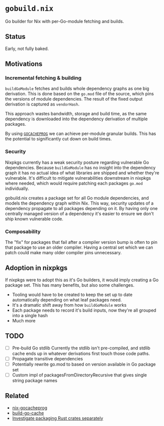 # `gobuild.nix`

Go builder for Nix with per-Go-module fetching and builds.

## Status

Early, not fully baked.

## Motivations

### Incremental fetching & building

`buildGoModule` fetches and builds whole dependency graphs as one big derivation. This is done based on the `go.mod` file
of the source, which pins the versions of module dependencies. The result of the fixed output derivation is captured as
`vendorHash`.

This approach wastes bandwidth, storage and build time, as the same dependency is downloaded into the dependency derivation
of multiple packages.

By using [`GOCACHEPROG`](https://github.com/golang/go/issues/59719) we can achieve per-module granular builds.
This has the potential to significantly cut down on build times.

### Security

Nixpkgs currently has a weak security posture regarding vulnerable Go dependencies.
Because `buildGoModule` has no insight into the dependency graph it has no actual idea of what libraries are shipped and whether they're vulnerable.
It's difficult to mitigate vulnerabilities downstream in nixpkgs where needed, which would
require patching each packages `go.mod` individually.

gobuild.nix creates a package set for all Go module dependencies, and models the dependency graph within Nix.
This way, security updates of a dependency propagate to all packages depending on it.
By having only one centrally managed version of a dependency it's easier to ensure we don't ship known vulnerable code.

### Composability

The "fix" for packages that fail after a compiler version bump is often to pin that package to use an older compiler.
Having a central set which we can patch could make many older compiler pins unnecessary.

## Adoption in nixpkgs

If nixpkgs were to adopt this as it's Go builders, it would imply creating a Go package set.
This has many benefits, but also some challenges.

  - Tooling would have to be created to keep the set up to date automatically depending on what leaf packages need.
  - It's a dramatic shift away from how `buildGoModule` works
  - Each package needs to record it's build inputs, now they're all grouped into a single hash
  - Much more

## TODO

- [ ] Pre-build Go stdlib
  Currently the stdlib isn't pre-compiled, and stdlib cache ends up in whatever derivations first touch those code paths.
- [ ] Propagate transitive dependencies
- [ ] Potentially rewrite go.mod to based on version available in Go package set
- [ ] Custom impl of packagesFromDirectoryRecursive that gives single string package names

## Related

- [nix-gocacheprog](https://github.com/dnr/nix-gocacheprog)
- [build-go-cache](https://github.com/numtide/build-go-cache)
- [Investigate packaging Rust crates separately](https://github.com/NixOS/nixpkgs/issues/333702)
